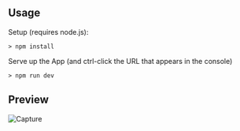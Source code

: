 ## Usage

Setup (requires node.js):
```
> npm install
```

Serve up the App (and ctrl-click the URL that appears in the console)
```
> npm run dev
```

## Preview

![Capture](https://github.com/Anton-Ngan/TetrisGame/assets/126856263/1711adcb-ba15-4296-a5e4-0374c3ffb879)
